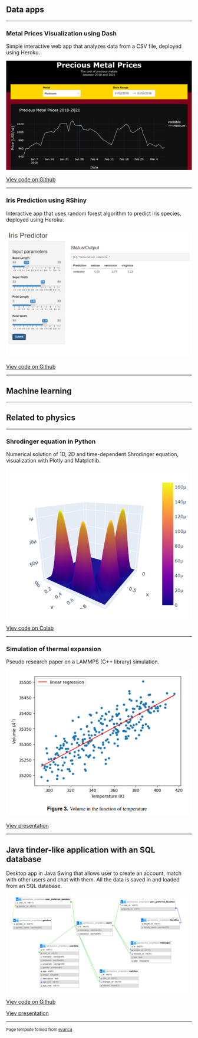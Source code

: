 ## Data apps

---

### Metal Prices Visualization using Dash
Simple interactive web app that analyzes data from a CSV file, deployed using Heroku.

<img src="images/metals-dash.png?raw=true"/>

[Viev code on Github](https://github.com/kamil5555579/metals-dash)

---

### Iris Prediction using RShiny
Interactive app that uses random forest algorithm to predict iris species, deployed using Heroku.

<img src="images/iris-predictor.png?raw=true"/>

[Viev code on Github](https://github.com/kamil5555579/iris-r-heroku)


---

## Machine learning

---

## Related to physics

---

### Shrodinger equation in Python
Numerical solution of 1D, 2D and time-dependent Shrodinger equation, visualization with Plotly and Matplotlib.

<img src="images/sh_equ.png?raw=true"/>

[Viev code on Colab](https://colab.research.google.com/drive/1NwEgUGVBOi2QKI1BD8E-zYihBROB8j5k?usp=sharing)

---

### Simulation of thermal expansion
Pseudo research paper on a LAMMPS (C++ library) simulation.

<img src="images/thermal.png?raw=true"/>

[Viev presentation](/pdf/thermal_expansion.pdf)

---

## Java tinder-like application with an SQL database
Desktop app in Java Swing that allows user to create an account, match with other users and chat with them. All the data is saved in and loaded from an SQL database.

<img src="images/database.png?raw=true"/>

[Viev code on Github](https://github.com/kamil5555579/tinder-java)

[Viev presentation](/pdf/thermal_expansion.pdf)

---
<p style="font-size:11px">Page template forked from <a href="https://github.com/evanca/quick-portfolio">evanca</a></p>
<!-- Remove above link if you don't want to attibute -->
